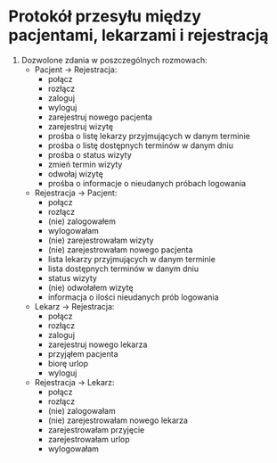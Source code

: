 Protokół przesyłu między pacjentami, lekarzami i rejestracją
=======
1. Dozwolone zdania w poszczególnych rozmowach:
    - Pacjent -> Rejestracja:
        * połącz
        * rozłącz
        * zaloguj
        * wyloguj
        * zarejestruj nowego pacjenta
        * zarejestruj wizytę
        * prośba o listę lekarzy przyjmujących w danym terminie
        * prośba o listę dostępnych terminów w danym dniu
        * prośba o status wizyty
        * zmień termin wizyty
        * odwołaj wizytę
        * prośba o informacje o nieudanych próbach logowania
    - Rejestracja -> Pacjent:
        * połącz
        * rozłącz
        * (nie) zalogowałem
        * wylogowałam
        * (nie) zarejestrowałam wizyty
        * (nie) zarejestrowałam nowego pacjenta
        * lista lekarzy przyjmujących w danym terminie
        * lista dostępnych terminów w danym dniu
        * status wizyty
        * (nie) odwołałem wizytę
        * informacja o ilości nieudanych prób logowania
    - Lekarz -> Rejestracja:
        * połącz
        * rozłącz
        * zaloguj
        * zarejestruj nowego lekarza
        * przyjąłem pacjenta
        * biorę urlop
        * wyloguj
    - Rejestracja -> Lekarz:
        * połącz
        * rozłącz
        * (nie) zalogowałam
        * (nie) zarejestrowałam nowego lekarza
        * zarejestrowałam przyjęcie
        * zarejestrowałam urlop
        * wylogowałam
